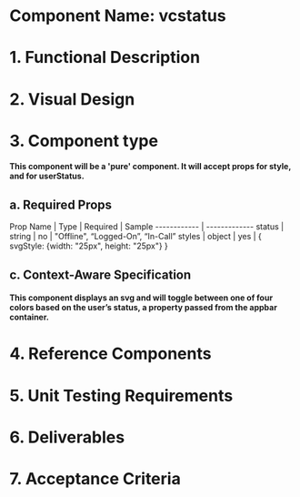 # Component Name:  vcstatus  #
# 1. Functional Description #
# 2. Visual Design #
# 3. Component type #
#### This component will be a 'pure' component. It will accept props for style, and for userStatus. ####
## a. Required Props ##
Prop Name | Type | Required | Sample
------------ | -------------
status | string | no | "Offline", “Logged-On”, “In-Call”
styles | object  | yes |  { svgStyle: {width: "25px", height: "25px"} }

## c. Context-Aware Specification ##
#### This component displays an svg and will toggle between one of four colors based on        the user’s status, a property passed from the appbar container.  ####
# 4. Reference Components #
# 5. Unit Testing Requirements #
# 6. Deliverables #
# 7. Acceptance Criteria #
